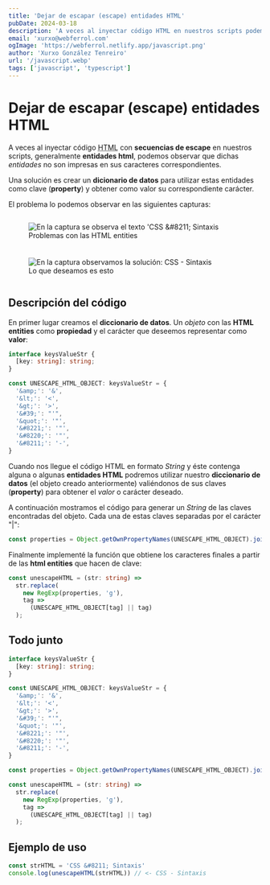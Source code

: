 ```yaml
---
title: 'Dejar de escapar (escape) entidades HTML'
pubDate: 2024-03-18
description: 'A veces al inyectar código HTML en nuestros scripts podemos tener problemas con las entidades HTML.'
email: 'xurxo@webferrol.com'
ogImage: 'https://webferrol.netlify.app/javascript.png'
author: 'Xurxo González Tenreiro'
url: '/javascript.webp'
tags: ['javascript', 'typescript']
---
```


# Dejar de escapar (escape) entidades HTML

A veces al inyectar código <abbr title="Hipertext Marckup Language">HTML</abbr> con **secuencias de escape** en nuestros scripts, generalmente **entidades html**, podemos observar que dichas *entidades* no son impresas en sus caracteres correspondientes.

Una solución es crear un **dicionario de datos** para utilizar estas entidades como clave (**property**) y obtener como valor su correspondiente carácter.

El problema lo podemos observar en las siguientes capturas:

<div style="display: grid; grid-template-columns: repeat(auto-fill, minmax(300px, 1fr)); gap: .5rem">
<figure>
  <img src="/blog/unescape-problem.webp" alt="En la captura se observa el texto 'CSS &amp;#8211; Sintaxis">
  <figcaption>Problemas con las HTML entities</figcaption>
</figure>
<figure>
  <img src="/blog/unescape-problem-fixed.webp" alt="En la captura observamos la solución: CSS - Sintaxis">
  <figcaption>Lo que deseamos es esto</figcaption>
</figure>
</div>

## Descripción del código


En primer lugar creamos el **diccionario de datos**. Un *objeto* con las **HTML entities** como **propiedad** y el carácter que deseemos representar como **valor**:

```ts
interface keysValueStr {
  [key: string]: string; 
}

const UNESCAPE_HTML_OBJECT: keysValueStr = {
  '&amp;': '&',
  '&lt;': '<',
  '&gt;': '>',
  '&#39;': "'",
  '&quot;': '"',
  '&#8221;': '"',
  '&#8220;': '"',
  '&#8211;': '-',
}
```

Cuando nos llegue el código HTML en formato *String* y éste contenga alguna o algunas **entidades HTML** podremos utilizar nuestro **diccionario de datos** (el objeto creado anteriormente) valiéndonos de sus claves (**property**)  para obtener el *valor* o carácter deseado.

A continuación mostramos el código para generar un *String* de las claves encontradas  del objeto. Cada una de estas claves separadas por el carácter "|":

```ts
const properties = Object.getOwnPropertyNames(UNESCAPE_HTML_OBJECT).join('|')
```

Finalmente implementé la función que obtiene los caracteres finales a partir de las **html entities** que hacen de clave:

```ts
const unescapeHTML = (str: string) =>
  str.replace(
    new RegExp(properties, 'g'),
    tag =>
      (UNESCAPE_HTML_OBJECT[tag] || tag)
  );
```

## Todo junto
  
```ts
interface keysValueStr {
  [key: string]: string; 
}

const UNESCAPE_HTML_OBJECT: keysValueStr = {
  '&amp;': '&',
  '&lt;': '<',
  '&gt;': '>',
  '&#39;': "'",
  '&quot;': '"',
  '&#8221;': '"',
  '&#8220;': '"',
  '&#8211;': '-',
}

const properties = Object.getOwnPropertyNames(UNESCAPE_HTML_OBJECT).join('|')

const unescapeHTML = (str: string) =>
  str.replace(
    new RegExp(properties, 'g'),
    tag =>
      (UNESCAPE_HTML_OBJECT[tag] || tag)
  );
```

## Ejemplo de uso

```ts
const strHTML = 'CSS &#8211; Sintaxis'
console.log(unescapeHTML(strHTML)) // <- CSS - Sintaxis
```